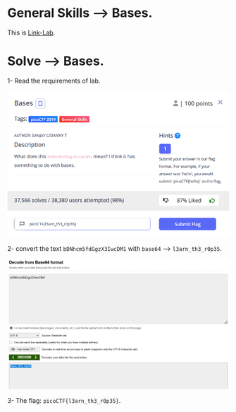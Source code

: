 # General Skills --> Bases.
This is [Link-Lab](https://play.picoctf.org/practice/challenge/67?category=5&page=2).
# Solve --> Bases.
1- Read the requirements of lab.
<br />

![0](screenshots/0.png)
<br />

2- convert the text `bDNhcm5fdGgzX3IwcDM1` with `base64` --> `l3arn_th3_r0p35`.
<br />

![1](screenshots/1.png)
<br />

3- The flag: `picoCTF{l3arn_th3_r0p35}`.